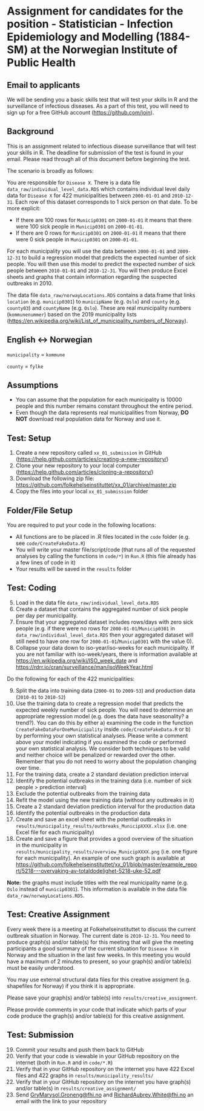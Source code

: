 # Assignment for candidates for the position - Statistician - Infection Epidemiology and Modelling (1884-SM) at the Norwegian Institute of Public Health

## Email to applicants

We will be sending you a basic skills test that will test your skills in R and the surveillance of infectious diseases. As a part of this test, you will need to sign up for a free GitHub account (https://github.com/join).

## Background

This is an assignment related to infectious disease surveillance that will test your skills in R. The deadline for submission of the test is found in your email. Please read through all of this document before beginning the test.

The scenario is broadly as follows:

You are responsible for `Disease X`. There is a data file `data_raw/individual_level_data.RDS` which contains individual level daily data for `Disease X` for 422 municipalities between `2000-01-01` and `2010-12-31`. Each row of this dataset corresponds to 1 sick person on that date. To be more explicit:

- If there are 100 rows for `Municip0301` on `2000-01-01` it means that there were 100 sick people in `Municip0301` on `2000-01-01`.
- If there are 0 rows for `Municip0301` on `2000-01-01` it means that there were 0 sick people in `Municip0301` on `2000-01-01`.

For each municipality you will use the data between `2000-01-01` and `2009-12-31` to build a regression model that predicts the expected number of sick people. You will then use this model to predict the expected number of sick people between `2010-01-01` and `2010-12-31`. You will then produce Excel sheets and graphs that contain information regarding the suspected outbreaks in 2010.

The data file `data_raw/norwayLocations.RDS` contains a data.frame that links `location` (e.g. `municip0301`) to `municipName` (e.g. `Oslo`) and `county` (e.g. `county03`) and `countyName` (e.g. `Oslo`). These are real municipality numbers (`kommunenummer`) based on the 2019 municipality lists (https://en.wikipedia.org/wiki/List_of_municipality_numbers_of_Norway).

## English <-> Norwegian

`municipality` = `kommune`

`county` = `fylke`

## Assumptions

- You can assume that the population for each municipality is 10000 people and this number remains constant throughout the entire period.
- Even though the data represents real municipalities from Norway, **DO NOT** download real population data for Norway and use it.

## Test: Setup 

1. Create a new repository called `xx_01_submission` in GitHub (https://help.github.com/articles/creating-a-new-repository/)
2. Clone your new repository to your local computer (https://help.github.com/articles/cloning-a-repository/)
3. Download the following zip file: https://github.com/folkehelseinstituttet/xx_01/archive/master.zip
4. Copy the files into your local `xx_01_submission` folder

## Folder/File Setup

You are required to put your code in the following locations:

- All functions are to be placed in .R files located in the `code` folder (e.g. see `code/CreateFakeData.R`)
- You will write your master file/script/code (that runs all of the requested analyses by calling the functions in `code/*`) in `Run.R` (this file already has a few lines of code in it)
- Your results will be saved in the `results` folder

## Test: Coding

5. Load in the data file `data_raw/individual_level_data.RDS`
6. Create a dataset that contains the aggregated number of sick people per day per municipality.
7. Ensure that your aggregated dataset includes rows/days with zero sick people (e.g. if there were no rows for `2000-01-01`/`Municip0301` in `data_raw/individual_level_data.RDS` then your aggregated dataset will still need to have one row for `2000-01-01`/`Municip0301` with the value 0).
8. Collapse your data down to iso-year/iso-weeks for each municipality. If you are not familiar with iso-week/years, there is information available at https://en.wikipedia.org/wiki/ISO_week_date and https://rdrr.io/cran/surveillance/man/isoWeekYear.html

Do the following for each of the 422 municipalities:

9. Split the data into training data (`2000-01` to `2009-53`) and production data (`2010-01` to `2010-52`)
10. Use the training data to create a regression model that predicts the expected weekly number of sick people. You will need to determine an appropriate regression model (e.g. does the data have seasonality? a trend?). You can do this by either a) examining the code in the function `CreateFakeDataForOneMunicipality` inside `code/CreateFakeData.R` or b) by performing your own statistical analyses. Please write a comment above your model indicating if you examined the code or performed your own statistical analysis. We consider both techniques to be valid and neither choice will be penalized or rewarded over the other. Remember that you do not need to worry about the population changing over time.
11. For the training data, create a 2 standard deviation prediction interval
12. Identify the potential outbreaks in the training data (i.e. number of sick people > prediction interval)
13. Exclude the potential outbreaks from the training data
14. Refit the model using the new training data (without any outbreaks in it)
15. Create a 2 standard deviation prediction interval for the production data
16. Identify the potential outbreaks in the production data
17. Create and save an excel sheet with the potential outbreaks in `results/municipality_results/outbreaks_MunicipXXXX.xlsx` (i.e. one Excel file for each municipality)
18. Create and save a figure that provides a good overview of the situation in the municipality in `results/municipality_results/overview_MunicipXXXX.png` (i.e. one figure for each municipality). An example of one such graph is available at https://github.com/folkehelseinstituttet/xx_01/blob/master/example_report/5218---overvaking-av-totaldodelighet-5218-uke-52.pdf

**Note:** the graphs must include titles with the real municipality name (e.g. `Oslo` instead of `municip0301`). This information is available in the data file `data_raw/norwayLocations.RDS`.

## Test: Creative Assignment

Every week there is a meeting at Folkehelseinstituttet to discuss the current outbreak situation in Norway. The current date is `2010-12-31`. You need to produce graph(s) and/or table(s) for this meeting that will give the meeting participants a good summary of the current situation for `Disease X` in Norway and the situation in the last few weeks. In this meeting you would have a maximum of 2 minutes to present, so your graph(s) and/or table(s) must be easily understood.

You may use external structural data files for this creative assigment (e.g. shapefiles for Norway) if you think it is appropriate.

Please save your graph(s) and/or table(s) into `results/creative_assignment`.

Please provide comments in your code that indicate which parts of your code produce the graph(s) and/or table(s) for this creative assignment.

## Test: Submission

19. Commit your results and push them back to GitHub
20. Verify that your code is viewable in your GitHub repository on the internet (both in `Run.R` and in `code/*.R`)
21. Verify that in your GitHub repository on the internet you have 422 Excel files and 422 graphs in `results/municipality_results/`
22. Verify that in your GitHub repository on the internet you have graph(s) and/or table(s) in `results/creative_assignment/`
23. Send GryMarysol.Groneng@fhi.no and RichardAubrey.White@fhi.no an email with the link to your repository
